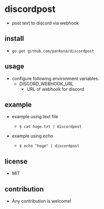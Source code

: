 # discordpost

* post text to discord via webhook

## install

* `go get github.com/pankona/discordpost`

## usage

* configure following environment variables.
  * DISCORD_WEBHOOK_URL
    * URL of webhook for discord

## example
* example using text file
  * `$ cat hoge.txt | discordpost`

* example using echo
  * `$ echo "hoge" | discordpost`

## license

* MIT

## contribution

* Any contribution is welcome!
